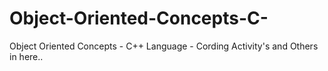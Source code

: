 # Object-Oriented-Concepts-C-
Object Oriented Concepts - C++ Language - Cording Activity's and Others in here..   
